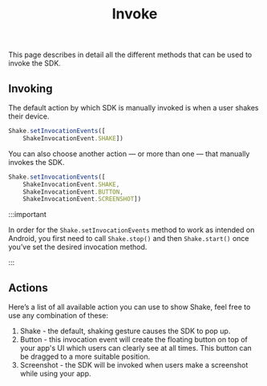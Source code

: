 ﻿---
id: invoke
title: Invoke
---
This page describes in detail all the different methods that can be used to invoke the SDK.

## Invoking
The default action by which SDK is manually invoked is when a user shakes their device.

```javascript title="App.js"
Shake.setInvocationEvents([
    ShakeInvocationEvent.SHAKE])
```

You can also choose another action — or more than one — that manually invokes the SDK.

```javascript title="App.js"
Shake.setInvocationEvents([
    ShakeInvocationEvent.SHAKE,
    ShakeInvocationEvent.BUTTON,
    ShakeInvocationEvent.SCREENSHOT])
```

:::important

In order for the `Shake.setInvocationEvents` method to work as intended on Android, 
you first need to call `Shake.stop()` and then `Shake.start()` once you’ve set the desired invocation method.

:::

## Actions
Here’s a list of all available action you can use to show Shake, feel free to use any combination of these:

1. Shake - the default, shaking gesture causes the SDK to pop up.
1. Button - this invocation event will create the floating button on top of your app's UI which users can clearly see at all times. This button can be dragged to a more suitable position.
1. Screenshot - the SDK will be invoked when users make a screenshot while using your app.
